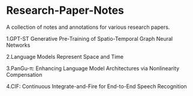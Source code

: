 # Research-Paper-Notes
A collection of notes and annotations for various research papers.

1.GPT-ST Generative Pre-Training of Spatio-Temporal Graph Neural Networks

2.Language Models Represent Space and Time

3.PanGu-π: Enhancing Language Model Architectures via Nonlinearity Compensation

4.CIF: Continuous Integrate-and-Fire for End-to-End Speech Recognition